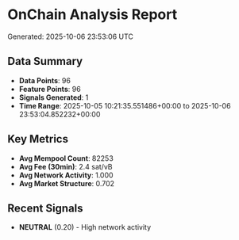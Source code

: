 # OnChain Analysis Report
Generated: 2025-10-06 23:53:06 UTC

## Data Summary
- **Data Points**: 96
- **Feature Points**: 96
- **Signals Generated**: 1
- **Time Range**: 2025-10-05 10:21:35.551486+00:00 to 2025-10-06 23:53:04.852232+00:00

## Key Metrics
- **Avg Mempool Count**: 82253
- **Avg Fee (30min)**: 2.4 sat/vB
- **Avg Network Activity**: 1.000
- **Avg Market Structure**: 0.702

## Recent Signals
- **NEUTRAL** (0.20) - High network activity
